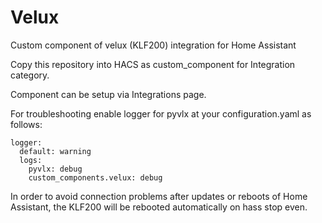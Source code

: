 # Velux
Custom component of velux (KLF200) integration for Home Assistant

Copy this repository into HACS as custom_component for Integration category.

Component can be setup via Integrations page.

For troubleshooting enable logger for pyvlx at your configuration.yaml as follows: 

    logger:
      default: warning
      logs:
        pyvlx: debug
        custom_components.velux: debug

In order to avoid connection problems after updates or reboots of Home Assistant, the KLF200 will be rebooted automatically on hass stop even.
